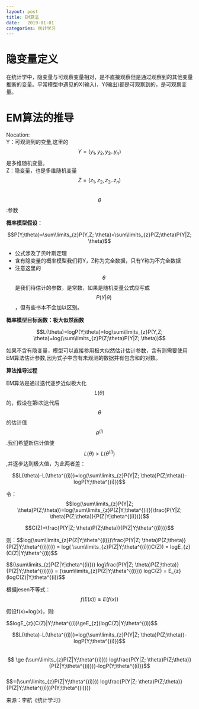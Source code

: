 ```yaml
---
layout: post
title: EM算法
date:   2019-01-01
categories: 统计学习
---
```

# 隐变量定义
在统计学中，隐变量与可观察变量相对，是不直接观察但是通过观察到的其他变量推断的变量。平常模型中遇见的X(输入)，Y(输出)都是可观察到的，是可观察变量。  
# EM算法的推导
Nocation:  
Y：可观测到的变量,这里的$$Y=(y_{1},y_{2},y_{3}..y_{n})$$是多维随机变量。  
Z：隐变量，也是多维随机变量$$Z=(z_{1},z_{2},z_{3}..z_{n})$$  
$$\theta$$:参数  

**概率模型假设：**  

$$P(Y;\theta)=\sum\limits_{z}P(Y,Z; \theta)=\sum\limits_{z}P(Z;\theta)P(Y|Z; \theta)$$  
+ 公式涉及了贝叶斯定理   
+ 含有隐变量的概率模型我们将Y，Z称为完全数据，只有Y称为不完全数据    
+ 注意这里的 $$\theta$$ 是我们待估计的参数，是常数，如果是随机变量公式应写成  
$$P(Y| \theta)$$，但有些书本不会加以区别。  

**概率模型目标函数：极大似然函数**  

$$L(\theta)=logP(Y;\theta)=log\sum\limits_{z}P(Y,Z; \theta)=log(\sum\limits_{z}P(Z;\theta)P(Y|Z; \theta))$$

如果不含有隐变量，模型可以直接参用极大似然估计估计参数，含有则需要使用EM算法估计参数,因为式子中含有未观测的数据并有包含和的对数。

**算法推导过程**  

EM算法是通过迭代逐步近似极大化$$L(\theta)$$的，假设在第i次迭代后$$\theta$$的估计值$$\theta^{(i)}$$.我们希望新估计值使$$L(\theta)>L(\theta^{(i)})$$,并逐步达到极大值，为此两者差：  

$$L(\theta)-L(\theta^{(i)})=log(\sum\limits_{z}P(Y|Z; \theta)P(Z;\theta))-logP(Y;\theta^{(i)})$$  

令： $$log(\sum\limits_{z}P(Y|Z; \theta)P(Z;\theta))=log(\sum\limits_{z}P(Z|Y;\theta^{(i)})\frac{P(Y|Z; \theta)P(Z;\theta)}{P(Z|Y;\theta^{(i)})})$$  

$$C(Z)=\frac{P(Y|Z; \theta)P(Z;\theta)}{P(Z|Y;\theta^{(i)})}$$    

则：$$log(\sum\limits_{z}P(Z|Y;\theta^{(i)})\frac{P(Y|Z; \theta)P(Z;\theta)}{P(Z|Y;\theta^{(i)})}) = log( \sum\limits_{z}P(Z|Y;\theta^{(i)})C(Z)) = logE_{z}(C(Z)|Y;\theta^{(i))$$  

$$(\sum\limits_{z}P(Z|Y;\theta^{(i)})) log\frac{P(Y|Z; \theta)P(Z;\theta)}{P(Z|Y;\theta^{(i)})} = (\sum\limits_{z}P(Z|Y;\theta^{(i)})) logC(Z) = E_{z}(logC(Z)|Y;\theta^{(i))$$  

根据jesen不等式：
$$f(E(x)) \ge E(f(x))$$  

假设f(x)=log(x)，则:

$$logE_{z}(C(Z)|Y;\theta^{(i))\geE_{z}(logC(Z)|Y;\theta^{(i))$$  

$$L(\theta)-L(\theta^{(i)})=log(\sum\limits_{z}P(Y|Z; \theta)P(Z;\theta))-logP(Y;\theta^{(i)})$$  
$$ \ge (\sum\limits_{z}P(Z|Y;\theta^{(i)})) log\frac{P(Y|Z; \theta)P(Z;\theta)}{P(Z|Y;\theta^{(i)})}-logP(Y;\theta^{(i)})$$  
$$=(\sum\limits_{z}P(Z|Y;\theta^{(i)})) log\frac{P(Y|Z; \theta)P(Z;\theta)}{P(Z|Y;\theta^{(i)})P(Y;\theta^{(i)})}




























来源：李航《统计学习》
